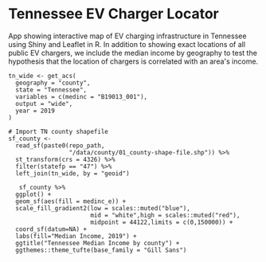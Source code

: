 # Tennessee EV Charger Locator

App showing interactive map of EV charging infrastructure in Tennessee using Shiny and Leaflet in R. In addition to showing exact locations of all public EV chargers, we include the median income by geography to test the hypothesis that the location of chargers is correlated with an area's income.  

```{r}
tn_wide <- get_acs(
  geography = "county",
  state = "Tennessee",
  variables = c(medinc = "B19013_001"),
  output = "wide",
  year = 2019
)

# Import TN county shapefile
sf_county <-
  read_sf(paste0(repo_path,
                 "/data/county/01_county-shape-file.shp")) %>% 
  st_transform(crs = 4326) %>% 
  filter(statefp == "47") %>% 
  left_join(tn_wide, by = "geoid")
  
   sf_county %>%
  ggplot() + 
  geom_sf(aes(fill = medinc_e)) +
  scale_fill_gradient2(low = scales::muted("blue"),
                       mid = "white",high = scales::muted("red"),
                       midpoint = 44122,limits = c(0,150000)) + 
  coord_sf(datum=NA) + 
  labs(fill="Median Income, 2019") + 
  ggtitle("Tennessee Median Income by county") + 
  ggthemes::theme_tufte(base_family = "Gill Sans")
```

